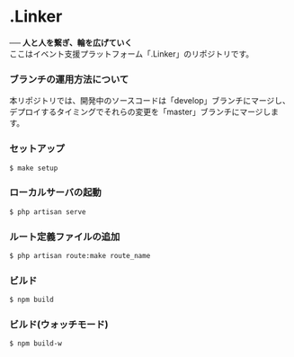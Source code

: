# .Linker
**── 人と人を繋ぎ、輪を広げていく**  
ここはイベント支援プラットフォーム「.Linker」のリポジトリです。

### ブランチの運用方法について

本リポジトリでは、開発中のソースコードは「develop」ブランチにマージし、デプロイするタイミングでそれらの変更を「master」ブランチにマージします。

### セットアップ

```bash
$ make setup
```

### ローカルサーバの起動

```bash
$ php artisan serve
```

### ルート定義ファイルの追加

```bash
$ php artisan route:make route_name
```

### ビルド

```bash
$ npm build
```

### ビルド(ウォッチモード)

```bash
$ npm build-w
```